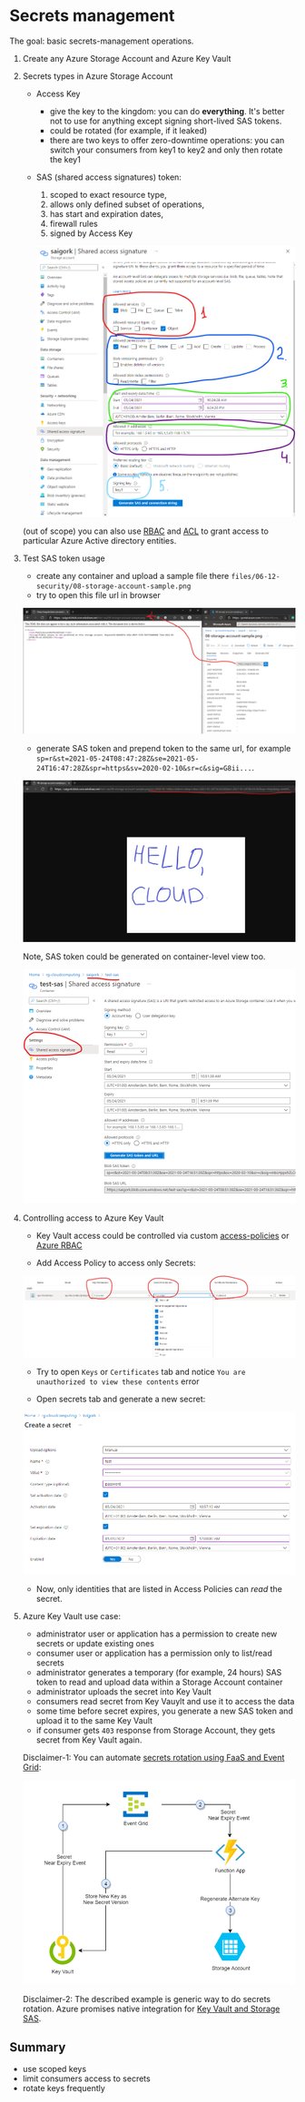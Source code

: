 # Secrets management

The goal: basic secrets-management operations.

1. Create any Azure Storage Account and Azure Key Vault

2. Secrets types in Azure Storage Account

    - Access Key

        - give the key to the kingdom: you can do **everything**. It's better not to use for anything except signing short-lived SAS tokens.
        - could be rotated (for example, if it leaked)
        - there are two keys to offer zero-downtime operations: you can switch your consumers from key1 to key2 and only then rotate the key1

    - SAS (shared access signatures) token:

        1. scoped to exact resource type,
        2. allows only defined subset of operations,
        3. has start and expiration dates,
        4. firewall rules
        5. signed by Access Key

        ![storage-account-sas](../files/06-12-security/08-storage-account-sas-01-create.png)


    (out of scope) you can also use [RBAC](https://docs.microsoft.com/en-us/azure/storage/blobs/data-lake-storage-access-control-model#role-based-access-control-azure-rbac) and [ACL](https://docs.microsoft.com/en-us/azure/storage/blobs/data-lake-storage-access-control) to grant access to particular Azure Active directory entities.

3. Test SAS token usage

    - create any container and upload a sample file there `files/06-12-security/08-storage-account-sample.png`
    - try to open this file url in browser
    
    ![storage-account-sas-error](../files/06-12-security/08-storage-account-sas-02-error.png)

    - generate SAS token and prepend token to the same url, for example `sp=r&st=2021-05-24T08:47:28Z&se=2021-05-24T16:47:28Z&spr=https&sv=2020-02-10&sr=c&sig=G8ii...`.
    
    ![storage-account-sas: happy path](../files/06-12-security/08-storage-account-sas-03-happy-path.png)

    Note, SAS token could be generated on container-level view too.

    ![storage-account-sas: container-level generation](../files/06-12-security/08-storage-account-sas-04-container-sas.png)

4. Controlling access to Azure Key Vault

    - Key Vault access could be controlled via custom [access-policies](https://docs.microsoft.com/en-us/azure/key-vault/general/assign-access-policy-portal) or [Azure RBAC](https://docs.microsoft.com/en-us/azure/key-vault/general/rbac-guide)

    - Add Access Policy to access only Secrets:

    ![key vault: create policy](../files/06-12-security/08-key-vault-01-create-policy.png)

    - Try to open `Keys` or `Certificates` tab and notice `You are unauthorized to view these contents` error

    - Open secrets tab and generate a new secret:

    ![key vault: create secret](../files/06-12-security/08-key-vault-02-create-secret.png)

    - Now, only identities that are listed in Access Policies can _read_ the secret.

5. Azure Key Vault use case:

    - administrator user or application has a permission to create new secrets or update existing ones
    - consumer user or application has a permission only to list/read secrets
    - administrator generates a temporary (for example, 24 hours) SAS token to read and upload data within a Storage Account container
    - administrator uploads the secret into Key Vault
    - consumers read secret from Key Vauylt and use it to access the data
    - some time before secret expires, you generate a new SAS token and upload it to the same Key Vault
    - if consumer gets `403` response from Storage Account, they gets secret from Key Vault again.

    Disclaimer-1: You can automate [secrets rotation using FaaS and Event Grid](https://docs.microsoft.com/en-us/azure/key-vault/secrets/tutorial-rotation-dual):

    ![key vault: rotate secret](../files/06-12-security/08-key-vault-03-rotate-secret.png)

    Disclaimer-2: The described example is generic way to do secrets rotation. Azure promises native integration for [Key Vault and Storage SAS](https://docs.microsoft.com/en-us/azure/key-vault/secrets/storage-keys-sas-tokens-code).

## Summary

- use scoped keys
- limit consumers access to secrets
- rotate keys frequently
